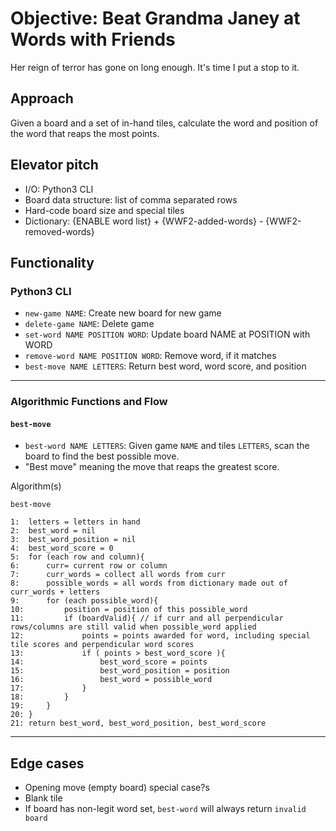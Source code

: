 # Objective: Beat Grandma Janey at Words with Friends

Her reign of terror has gone on long enough. It's time I put a stop to it.

## Approach

Given a board and a set of in-hand tiles, calculate the word and position of the word that reaps the most points.

## Elevator pitch

- I/O: Python3 CLI
- Board data structure: list of comma separated rows
- Hard-code board size and special tiles
- Dictionary: {ENABLE word list} + {WWF2-added-words} - {WWF2-removed-words}

## Functionality

### Python3 CLI

- `new-game NAME`: Create new board for new game
- `delete-game NAME`: Delete game
- `set-word NAME POSITION WORD`: Update board NAME at POSITION with WORD
- `remove-word NAME POSITION WORD`: Remove word, if it matches
- `best-move NAME LETTERS`: Return best word, word score, and position

---

### Algorithmic Functions and Flow


#### `best-move`

- `best-word NAME LETTERS`: Given game `NAME` and tiles `LETTERS`, scan the board to find the best possible move.
- "Best move" meaning the move that reaps the greatest score.

Algorithm(s)


`best-move`

```
1:  letters = letters in hand
2:  best_word = nil
3:  best_word_position = nil
4:  best_word_score = 0
5:  for (each row and column){
6:      curr= current row or column
7:      curr_words = collect all words from curr
8:      possible_words = all words from dictionary made out of curr_words + letters
9:      for (each possible_word){
10:         position = position of this possible_word
11:         if (boardValid){ // if curr and all perpendicular rows/columns are still valid when possible_word applied
12:             points = points awarded for word, including special tile scores and perpendicular word scores
13:             if ( points > best_word_score ){
14:                 best_word_score = points
15:                 best_word_position = position
16:                 best_word = possible_word
17:             }
18:         }
19:     }
20: }
21: return best_word, best_word_position, best_word_score
```

---

## Edge cases

- Opening move (empty board) special case?s
- Blank tile
- If board has non-legit word set, `best-word` will always return `invalid board`